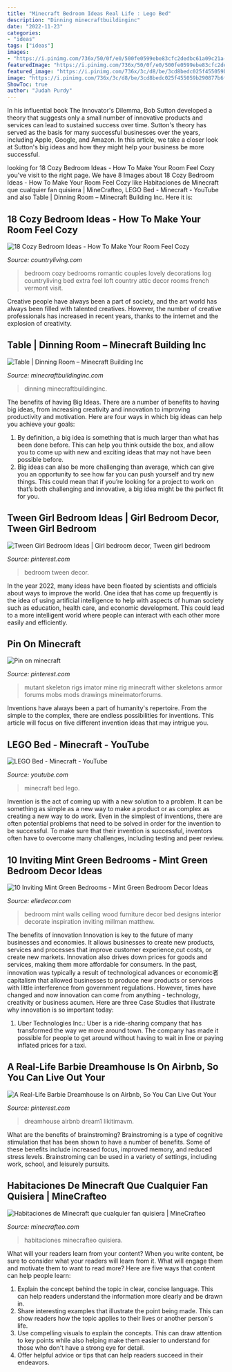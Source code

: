 ```yaml
---
title: "Minecraft Bedroom Ideas Real Life : Lego Bed"
description: "Dinning minecraftbuildinginc"
date: "2022-11-23"
categories:
- "ideas"
tags: ["ideas"]
images:
- "https://i.pinimg.com/736x/50/0f/e0/500fe0599ebe83cfc2dedbc61a09c21a--skeletons-rigs.jpg"
featuredImage: "https://i.pinimg.com/736x/50/0f/e0/500fe0599ebe83cfc2dedbc61a09c21a--skeletons-rigs.jpg"
featured_image: "https://i.pinimg.com/736x/3c/d8/be/3cd8bedc025f455059b290877b6fd239.jpg"
image: "https://i.pinimg.com/736x/3c/d8/be/3cd8bedc025f455059b290877b6fd239.jpg"
ShowToc: true
author: "Judah Purdy"
---
```



In his influential book The Innovator's Dilemma, Bob Sutton developed a theory that suggests only a small number of innovative products and services can lead to sustained success over time. Sutton's theory has served as the basis for many successful businesses over the years, including Apple, Google, and Amazon. In this article, we take a closer look at Sutton's big ideas and how they might help your business be more successful.

	

		
looking for 18 Cozy Bedroom Ideas - How To Make Your Room Feel Cozy you've visit to the right page. We have 8 Images about 18 Cozy Bedroom Ideas - How To Make Your Room Feel Cozy like Habitaciones de Minecraft que cualquier fan quisiera | MineCrafteo, LEGO Bed - Minecraft - YouTube and also Table | Dinning Room – Minecraft Building Inc. Here it is:
		
    
## 18 Cozy Bedroom Ideas - How To Make Your Room Feel Cozy

<img loading=lazy src="http://clv.h-cdn.co/assets/15/11/1426086748-clx0606rooney001.jpg" onerror="this.onerror=null;this.src='https://tse1.mm.bing.net/th?id=OIP.c105aEnkaV3W-ivUY8OFbAHaLH&amp;pid=15.1';" alt="18 Cozy Bedroom Ideas - How To Make Your Room Feel Cozy">

_Source: countryliving.com_

>bedroom cozy bedrooms romantic couples lovely decorations log countryliving bed extra feel loft country attic decor rooms french vermont visit. 

	

Creative people have always been a part of society, and the art world has always been filled with talented creatives. However, the number of creative professionals has increased in recent years, thanks to the internet and the explosion of creativity.

    
## Table | Dinning Room – Minecraft Building Inc

<img loading=lazy src="https://minecraftbuildinginc.com/wp-content/uploads/2014/01/Table-Minecraft-building-ideas-interior-decor-1024x578.jpg" onerror="this.onerror=null;this.src='https://tse4.mm.bing.net/th?id=OIP.uVqwWusbxTb1lWAGY1u2KwHaEL&amp;pid=15.1';" alt="Table | Dinning Room – Minecraft Building Inc">

_Source: minecraftbuildinginc.com_

>dinning minecraftbuildinginc. 

	

The benefits of having Big Ideas.
There are a number of benefits to having big ideas, from increasing creativity and innovation to improving productivity and motivation. Here are four ways in which big ideas can help you achieve your goals: 
1. By definition, a big idea is something that is much larger than what has been done before. This can help you think outside the box, and allow you to come up with new and exciting ideas that may not have been possible before. 
2. Big ideas can also be more challenging than average, which can give you an opportunity to see how far you can push yourself and try new things. This could mean that if you’re looking for a project to work on that’s both challenging and innovative, a big idea might be the perfect fit for you. 

    
## Tween Girl Bedroom Ideas | Girl Bedroom Decor, Tween Girl Bedroom

<img loading=lazy src="https://i.pinimg.com/736x/67/ae/85/67ae85138c876f5fcf450ef330ab152c.jpg" onerror="this.onerror=null;this.src='https://tse2.mm.bing.net/th?id=OIP.QZUkuEEfrezXW8NWEkydFAHaLH&amp;pid=15.1';" alt="Tween Girl Bedroom Ideas | Girl bedroom decor, Tween girl bedroom">

_Source: pinterest.com_

>bedroom tween decor. 

	

In the year 2022, many ideas have been floated by scientists and officials about ways to improve the world. One idea that has come up frequently is the idea of using artificial intelligence to help with aspects of human society such as education, health care, and economic development. This could lead to a more intelligent world where people can interact with each other more easily and efficiently.

    
## Pin On Minecraft

<img loading=lazy src="https://i.pinimg.com/736x/50/0f/e0/500fe0599ebe83cfc2dedbc61a09c21a--skeletons-rigs.jpg" onerror="this.onerror=null;this.src='https://tse1.mm.bing.net/th?id=OIP.6UNaPp0Fd-9Amxcb9uSQRAHaD6&amp;pid=15.1';" alt="Pin on minecraft">

_Source: pinterest.com_

>mutant skeleton rigs imator mine rig minecraft wither skeletons armor forums mobs mods drawings mineimatorforums. 

	

Inventions have always been a part of humanity's repertoire. From the simple to the complex, there are endless possibilities for inventions. This article will focus on five different invention ideas that may intrigue you.

    
## LEGO Bed - Minecraft - YouTube

<img loading=lazy src="http://i1.ytimg.com/vi/ScZXmQEhCK0/maxresdefault.jpg" onerror="this.onerror=null;this.src='https://tse2.mm.bing.net/th?id=OIP.sLXYpVgMq4BH-RNCBmb8bwHaEK&amp;pid=15.1';" alt="LEGO Bed - Minecraft - YouTube">

_Source: youtube.com_

>minecraft bed lego. 

	

Invention is the act of coming up with a new solution to a problem. It can be something as simple as a new way to make a product or as complex as creating a new way to do work. Even in the simplest of inventions, there are often potential problems that need to be solved in order for the invention to be successful. To make sure that their invention is successful, inventors often have to overcome many challenges, including testing and peer review.

    
## 10 Inviting Mint Green Bedrooms - Mint Green Bedroom Decor Ideas

<img loading=lazy src="https://hips.hearstapps.com/hmg-prod.s3.amazonaws.com/images/green-bedroom-5-1554842194.jpg?crop=1.00xw:1.00xh;0,0&amp;resize=1200:*" onerror="this.onerror=null;this.src='https://tse3.mm.bing.net/th?id=OIP.wAeWui6te6jv6Yb2EwrhrAHaDt&amp;pid=15.1';" alt="10 Inviting Mint Green Bedrooms - Mint Green Bedroom Decor Ideas">

_Source: elledecor.com_

>bedroom mint walls ceiling wood furniture decor bed designs interior decorate inspiration inviting millman matthew. 

	

The benefits of innovation
Innovation is key to the future of many businesses and economies. It allows businesses to create new products, services and processes that improve customer experience,cut costs, or create new markets. Innovation also drives down prices for goods and services, making them more affordable for consumers. In the past, innovation was typically a result of technological advances or economic者 capitalism that allowed businesses to produce new products or services with little interference from government regulations. However, times have changed and now innovation can come from anything - technology, creativity or business acumen. Here are three Case Studies that illustrate why innovation is so important today: 
1) Uber Technologies Inc.: Uber is a ride-sharing company that has transformed the way we move around town. The company has made it possible for people to get around without having to wait in line or paying inflated prices for a taxi.

    
## A Real-Life Barbie Dreamhouse Is On Airbnb, So You Can Live Out Your

<img loading=lazy src="https://i.pinimg.com/736x/3c/d8/be/3cd8bedc025f455059b290877b6fd239.jpg" onerror="this.onerror=null;this.src='https://tse2.mm.bing.net/th?id=OIP.2gmuloQj91RQaOMqIhG5xQHaLH&amp;pid=15.1';" alt="A Real-Life Barbie Dreamhouse Is on Airbnb, So You Can Live Out Your">

_Source: pinterest.com_

>dreamhouse airbnb dream1 likitimavm. 

	

What are the benefits of brainstroming?
Brainstroming is a type of cognitive stimulation that has been shown to have a number of benefits. Some of these benefits include increased focus, improved memory, and reduced stress levels. Brainstroming can be used in a variety of settings, including work, school, and leisurely pursuits.

    
## Habitaciones De Minecraft Que Cualquier Fan Quisiera | MineCrafteo

<img loading=lazy src="https://www.minecrafteo.com/wp-content/uploads/2015/10/habitacion-decorada-minecraft-1.jpg" onerror="this.onerror=null;this.src='https://tse3.mm.bing.net/th?id=OIP.pPf5TkVVCnyIlx_m8vXI7gHaFj&amp;pid=15.1';" alt="Habitaciones de Minecraft que cualquier fan quisiera | MineCrafteo">

_Source: minecrafteo.com_

>habitaciones minecrafteo quisiera. 

	

What will your readers learn from your content?
When you write content, be sure to consider what your readers will learn from it. What will engage them and motivate them to want to read more? Here are five ways that content can help people learn: 
1. Explain the concept behind the topic in clear, concise language. This can help readers understand the information more clearly and be drawn in.
2. Share interesting examples that illustrate the point being made. This can show readers how the topic applies to their lives or another person's life. 
3. Use compelling visuals to explain the concepts. This can draw attention to key points while also helping make them easier to understand for those who don't have a strong eye for detail. 
4. Offer helpful advice or tips that can help readers succeed in their endeavors.

